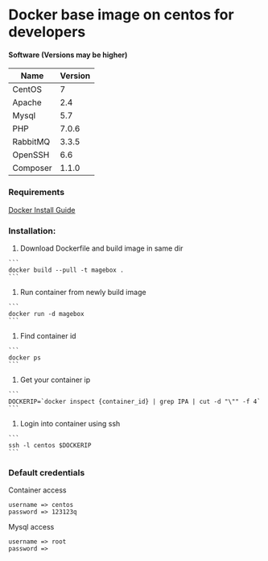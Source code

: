 # Docker base image on centos for developers
#### Software (Versions may be higher)
| Name | Version |
| ----- | ----- |
| CentOS | 7 |
| Apache | 2.4 |
| Mysql | 5.7 |
| PHP | 7.0.6 |
| RabbitMQ | 3.3.5 |
| OpenSSH | 6.6 |
| Composer | 1.1.0 |

### Requirements
[Docker Install Guide](https://docs.docker.com/engine/installation)
### Installation:
  1. Download Dockerfile and build image in same dir
  
    ```
    docker build --pull -t magebox .
    ```
  1. Run container from newly build image
  
    ```
    docker run -d magebox
    ```
  1. Find container id
  
    ```
    docker ps
    ```
  1. Get your container ip
  
    ```
    DOCKERIP=`docker inspect {container_id} | grep IPA | cut -d "\"" -f 4`
    ```
  1. Login into container using ssh
  
    ```
    ssh -l centos $DOCKERIP
    ```
### Default credentials
  Container access
  
  ```
  username => centos
  password => 123123q
  ```
  Mysql access
  
  ```
  username => root
  password => 
  ```
